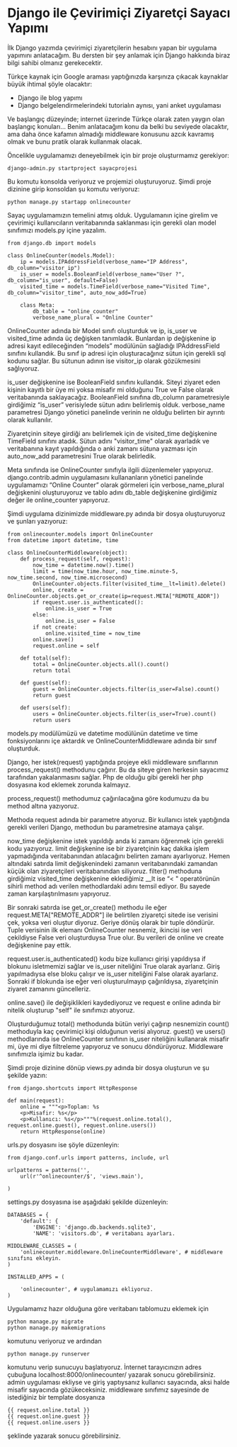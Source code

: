 # Django ile Çevirimiçi Ziyaretçi Sayacı Yapımı

İlk Django yazımda çevirimiçi ziyaretçilerin hesabını yapan bir uygulama yapımını anlatacağım. Bu dersten bir şey anlamak için Django hakkında biraz bilgi sahibi olmanız gerekecektir.

Türkçe kaynak için Google araması yaptığınızda karşınıza çıkacak kaynaklar büyük ihtimal şöyle olacaktır:

* Django ile blog yapımı
* Django belgelendirmelerindeki tutorialın aynısı, yani anket uygulaması

Ve başlangıç düzeyinde; internet üzerinde Türkçe olarak zaten yaygın olan başlangıç konuları… Benim anlatacağım konu da belki bu seviyede olacaktır, ama daha önce kafamın almadığı middleware konusunu azcık kavramış olmak ve bunu pratik olarak kullanmak olacak.

Öncelikle uygulamamızı deneyebilmek için bir proje oluşturmamız gerekiyor:

```text
django-admin.py startproject sayacprojesi
```

Bu komutu konsolda veriyoruz ve projemizi oluşturuyoruz. Şimdi proje dizinine girip konsoldan şu komutu veriyoruz:

```text
python manage.py startapp onlinecounter
```

Sayaç uygulamamızın temelini atmış olduk. Uygulamanın içine girelim ve çevirimiçi kullanıcıların veritabanında saklanması için gerekli olan model sınıfımızı models.py içine yazalım.

```text
from django.db import models

class OnlineCounter(models.Model):
    ip = models.IPAddressField(verbose_name="IP Address", db_column="visitor_ip")
    is_user = models.BooleanField(verbose_name="User ?", db_column="is_user", default=False)
    visited_time = models.TimeField(verbose_name="Visited Time", db_column="visitor_time", auto_now_add=True)

    class Meta:
        db_table = "online_counter"
        verbose_name_plural = "Online Counter"
```

OnlineCounter adında bir Model sınıfı oluşturduk ve ip, is\_user ve visited\_time adında üç değişken tanımladık. Bunlardan ip değişkenine ip adresi kayıt edileceğinden “models” modülünün sağladığı IPAddressField sınıfını kullandık. Bu sınıf ip adresi için oluşturacağınız sütun için gerekli sql kodunu sağlar. Bu sütunun adının ise visitor\_ip olarak gözükmesini sağlıyoruz.

is\_user değişkenine ise BooleanField sınıfını kullandık. Siteyi ziyaret eden kişinin kayıtlı bir üye mi yoksa misafir mi olduğunu True ve False olarak veritabanında saklayacağız. BooleanField sınıfına db\_column parametresiyle girdiğimiz “is\_user” verisiylede sütun adını belirlemiş olduk. verbose\_name parametresi Django yönetici panelinde verinin ne olduğu belirten bir ayrıntı olarak kullanılır.

Ziyaretçinin siteye girdiği anı belirlemek için de visited\_time değişkenine TimeField sınıfını atadık. Sütun adını "visitor\_time" olarak ayarladık ve veritabanına kayıt yapıldığında o anki zamanı sütuna yazması için auto\_now\_add parametresini True olarak belirledik.

Meta sınıfında ise OnlineCounter sınıfıyla ilgili düzenlemeler yapıyoruz. django.contrib.admin uygulamasını kullananların yönetici panelinde uygulamamızı “Online Counter” olarak görmeleri için verbose\_name\_plural değişkenini oluşturuyoruz ve tablo adını db\_table değişkenine girdiğimiz değer ile online\_counter yapıyoruz.

Şimdi uygulama dizinimizde middleware.py adında bir dosya oluşturuyoruz ve şunları yazıyoruz:

```text
from onlinecounter.models import OnlineCounter
from datetime import datetime, time

class OnlineCounterMiddleware(object):
    def process_request(self, request):
        now_time = datetime.now().time()
        limit = time(now_time.hour, now_time.minute-5, now_time.second, now_time.microsecond)
        OnlineCounter.objects.filter(visited_time__lt=limit).delete()
        online, create = OnlineCounter.objects.get_or_create(ip=request.META["REMOTE_ADDR"])
        if request.user.is_authenticated():
            online.is_user = True
        else:
            online.is_user = False
        if not create:
            online.visited_time = now_time
        online.save()
        request.online = self

    def total(self):
        total = OnlineCounter.objects.all().count()
        return total

    def guest(self):
        guest = OnlineCounter.objects.filter(is_user=False).count()
        return guest

    def users(self):
        users = OnlineCounter.objects.filter(is_user=True).count()
        return users
```

models.py modülümüzü ve datetime modülünün datetime ve time fonksiyonlarını içe aktardık ve OnlineCounterMiddleware adında bir sınıf oluşturduk.

Django, her istek\(request\) yaptığında projeye ekli middleware sınıflarının process\_request\(\) methodunu çağırır. Bu da siteye giren herkesin sayacımız tarafından yakalanmasını sağlar. Php de olduğu gibi gerekli her php dosyasına kod eklemek zorunda kalmayız.

process\_request\(\) methodumuz çağırılacağına göre kodumuzu da bu method altına yazıyoruz.

Methoda request adında bir parametre atıyoruz. Bir kullanıcı istek yaptığında gerekli verileri Django, methodun bu parametresine atamaya çalışır.

now\_time değişkenine istek yapıldığı anda ki zamanı öğrenmek için gerekli kodu yazıyoruz. limit değişkenine ise bir ziyaretçinin kaç dakika işlem yapmadığında veritabanından atılacağını belirten zamanı ayarlıyoruz. Hemen altındaki satırda limit değişkenindeki zamanın veritabanındaki zamandan küçük olan ziyaretçileri veritabanından siliyoruz. filter\(\) methoduna girdiğimiz visited\_time değişkenine eklediğimiz \_\_lt ise “&lt; " operatörünün sihirli method adı verilen methodlardaki adını temsil ediyor. Bu sayede zaman karşılaştırılmasını yapıyoruz.

Bir sonraki satırda ise get\_or\_create\(\) methodu ile eğer request.META\["REMOTE\_ADDR"\] ile belirtilen ziyaretçi sitede ise verisini çek, yoksa veri oluştur diyoruz. Geriye dönüş olarak bir tuple döndürür. Tuple verisinin ilk elemanı OnlineCounter nesnemiz, ikincisi ise veri çekildiyse False veri oluşturduysa True olur. Bu verileri de online ve create değişkenine pay ettik.

request.user.is\_authenticated\(\) kodu bize kullanıcı girişi yapıldıysa if blokunu isletmemizi sağlar ve is\_user niteliğini True olarak ayarlarız. Giriş yapılmadıysa else bloku çalışır ve is\_user niteliğini False olarak ayarlarız. Sonraki if blokunda ise eğer veri oluşturulmayıp çağırıldıysa, ziyaretçinin ziyaret zamanını güncelleriz.

online.save\(\) ile değişiklikleri kaydediyoruz ve request e online adında bir nitelik oluşturup "self" ile sınıfımızı atıyoruz.

Oluşturduğumuz total\(\) methodunda bütün veriyi çağırıp nesnemizin count\(\) methoduyla kaç çevirimiçi kişi olduğunun verisi alıyoruz. guest\(\) ve users\(\) methodlarında ise OnlineCounter sınıfının is\_user niteliğini kullanarak misafir mi, üye mi diye filtreleme yapıyoruz ve sonucu döndürüyoruz. Middleware sınıfımızla işimiz bu kadar.

Şimdi proje dizinine dönüp views.py adında bir dosya oluşturun ve şu şekilde yazın:

```text
from django.shortcuts import HttpResponse

def main(request):
    online = """<p>Toplam: %s
    <p>Misafir: %s</p>
    <p>Kullanıcı: %s</p>"""%(request.online.total(), request.online.guest(), request.online.users())
    return HttpResponse(online)
```

urls.py dosyasını ise şöyle düzenleyin:

```text
from django.conf.urls import patterns, include, url

urlpatterns = patterns('',
    url(r'^onlinecounter/$', 'views.main'),

)
```

settings.py dosyasına ise aşağıdaki şekilde düzenleyin:

```text
DATABASES = {
    'default': {
        'ENGINE': 'django.db.backends.sqlite3',
        'NAME': 'visitors.db', # veritabanı ayarları.

MIDDLEWARE_CLASSES = (
    'onlinecounter.middleware.OnlineCounterMiddleware', # middleware sınıfını ekleyin.
)

INSTALLED_APPS = (

    'onlinecounter', # uygulamamızı ekliyoruz.
)
```

Uygulamamız hazır olduğuna göre veritabanı tablomuzu eklemek için

```text
python manage.py migrate
python manage.py makemigrations
```

komutunu veriyoruz ve ardından

```text
python manage.py runserver
```

komutunu verip sunucuyu başlatıyoruz. İnternet tarayıcınızın adres çubuğuna localhost:8000/onlinecounter/ yazarak sonucu görebilirsiniz. admin uygulaması ekliyse ve giriş yaptıysanız kullanıcı sayacında, aksi halde misafir sayacında gözükeceksiniz. middleware sınıfımız sayesinde de istediğiniz bir template dosyanıza

```text
{{ request.online.total }}
{{ request.online.guest }}
{{ request.online.users }}
```

şeklinde yazarak sonucu görebilirsiniz.

